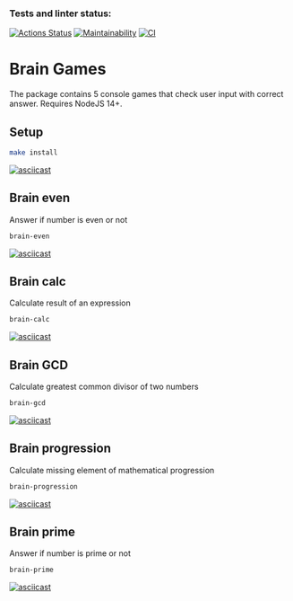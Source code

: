 ### Tests and linter status:
[![Actions Status](https://github.com/dnk530/frontend-project-lvl1/workflows/hexlet-check/badge.svg)](https://github.com/dnk530/frontend-project-lvl1/actions)
[![Maintainability](https://api.codeclimate.com/v1/badges/a99a88d28ad37a79dbf6/maintainability)](https://codeclimate.com/github/codeclimate/codeclimate/maintainability)
[![CI](https://github.com/dnk530/frontend-project-lvl1/actions/workflows/main.yml/badge.svg)](https://github.com/dnk530/frontend-project-lvl1/actions/workflows/main.yml)

# Brain Games
The package contains 5 console games that check user input with correct answer. Requires NodeJS 14+.

## Setup

```sh 
make install
```

[![asciicast](https://asciinema.org/a/yLX18X7MpMdkANiTgolPNvFDO.svg)](https://asciinema.org/a/yLX18X7MpMdkANiTgolPNvFDO)

## Brain even
Answer if number is even or not

```sh
brain-even
```

[![asciicast](https://asciinema.org/a/IvveG6n1RToIgF6C03ykviDtb.svg)](https://asciinema.org/a/IvveG6n1RToIgF6C03ykviDtb)

## Brain calc
Calculate result of an expression

```sh
brain-calc
```

[![asciicast](https://asciinema.org/a/NVCsyU0mSG81gg2hCY0WC1rgh.svg)](https://asciinema.org/a/NVCsyU0mSG81gg2hCY0WC1rgh)

## Brain GCD
Calculate greatest common divisor of two numbers

```sh
brain-gcd
```

[![asciicast](https://asciinema.org/a/tv0Q1BkoxybAz9l7LP6nC6SH5.svg)](https://asciinema.org/a/tv0Q1BkoxybAz9l7LP6nC6SH5)

## Brain progression
Calculate missing element of mathematical progression

```sh
brain-progression
```

[![asciicast](https://asciinema.org/a/bVSLZvDjCS17brUOD3lgg1Lig.svg)](https://asciinema.org/a/bVSLZvDjCS17brUOD3lgg1Lig)

## Brain prime 
Answer if number is prime or not

```sh
brain-prime
```

[![asciicast](https://asciinema.org/a/FNdIHIhY7u3LPBhIUCalL3Uit.svg)](https://asciinema.org/a/FNdIHIhY7u3LPBhIUCalL3Uit)
